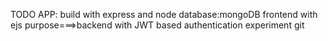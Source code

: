 TODO APP:
build with express and node 
database:mongoDB
frontend with ejs
purpose===>backend with JWT based authentication experiment
 git 
